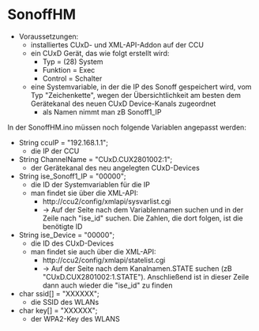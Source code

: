 # SonoffHM

- Voraussetzungen: 
  - installiertes CUxD- und XML-API-Addon auf der CCU
  - ein CUxD Gerät, das wie folgt erstellt wird:
    - Typ = (28) System
    - Funktion = Exec
    - Control = Schalter
  - eine Systemvariable, in der die IP des Sonoff gespeichert wird, vom Typ "Zeichenkette", wegen der Übersichtlichkeit am besten dem Gerätekanal des neuen CUxD Device-Kanals zugeordnet
      - als Namen nimmt man zB Sonoff1_IP
  
In der SonoffHM.ino müssen noch folgende Variablen angepasst werden:
  - String ccuIP =          "192.168.1.1";           
    - die IP der CCU
  - String ChannelName =    "CUxD.CUX2801002:1";
    - der Gerätekanal des neu angelegten CUxD-Devices
  - String ise_Sonoff1_IP = "00000";
    - die ID der Systemvariablen für die IP
    - man findet sie über die XML-API:
      - http://ccu2/config/xmlapi/sysvarlist.cgi
      - -> Auf der Seite nach dem Variablennamen suchen und in der Zeile nach "ise_id" suchen. Die Zahlen, die dort folgen, ist die benötigte ID
  - String ise_Device =     "00000";
    - die ID des CUxD-Devices
    - man findet sie auch über die XML-API:
      - http://ccu2/config/xmlapi/statelist.cgi
      - -> Auf der Seite nach dem Kanalnamen.STATE suchen (zB "CUxD.CUX2801002:1.STATE"). Anschließend ist in dieser Zeile dann auch wieder die "ise_id" zu finden
  - char ssid[] =           "XXXXXX";
    - die SSID des WLANs
  - char key[] =            "XXXXXX";
    - der WPA2-Key des WLANS


